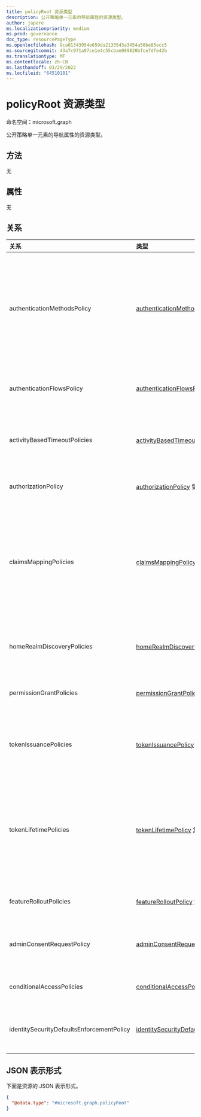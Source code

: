 ```yaml
---
title: policyRoot 资源类型
description: 公开策略单一元素的导航属性的资源类型。
author: japere
ms.localizationpriority: medium
ms.prod: governance
doc_type: resourcePageType
ms.openlocfilehash: 9ca01343954e659da2133543a3454a56be85ecc5
ms.sourcegitcommit: 43a7c971a97ce1e4c55cbae089820bfce7dfe42b
ms.translationtype: MT
ms.contentlocale: zh-CN
ms.lasthandoff: 03/29/2022
ms.locfileid: "64510181"
---
```

# <a name="policyroot-resource-type"></a>policyRoot 资源类型

命名空间：microsoft.graph

公开策略单一元素的导航属性的资源类型。

## <a name="methods"></a>方法
无

## <a name="properties"></a>属性
无


## <a name="relationships"></a>关系
| 关系                              | 类型                                                                                                      | 说明                                                                                                                                                          |
|:------------------------------------------|:----------------------------------------------------------------------------------------------------------|:---------------------------------------------------------------------------------------------------------------------------------------------------------------------|
| authenticationMethodsPolicy               | [authenticationMethodsPolicy](authenticationmethodspolicy.md)                                             | 身份验证方法以及允许使用它们登录并执行 MFA 中 MFA (多重) 用户Azure Active Directory (Azure AD) 。 |
| authenticationFlowsPolicy                 | [authenticationFlowsPolicy](authenticationflowspolicy.md)                                                 | 外部用户的自助注册体验的策略配置。                                                                                   |
| activityBasedTimeoutPolicies              | [activityBasedTimeoutPolicy](activitybasedtimeoutpolicy.md) 集合                                    | 控制应用程序的 Web 会话的空闲时间的策略。                                                                                        |
| authorizationPolicy                       | [authorizationPolicy](authorizationpolicy.md) 集合                                                  | 控制授权Azure AD策略。                                                                                                            |
| claimsMappingPolicies                     | [claimsMappingPolicy](claimsmappingpolicy.md) 集合                                                  | WS-Fed、SAML、OAuth 2.0 和 OpenID 连接协议声明映射策略，用于颁发给特定应用程序的令牌。                                   |
| homeRealmDiscoveryPolicies                | [homeRealmDiscoveryPolicy](homerealmdiscoverypolicy.md) 集合                                        | 用于控制联盟Azure AD身份验证行为的策略。                                                                                          |
| permissionGrantPolicies                   | [permissionGrantPolicy](permissiongrantpolicy.md) 集合                                              | 指定可授予同意的条件的策略。                                                                                         |
| tokenIssuancePolicies                     | [tokenIssuancePolicy](tokenissuancepolicy.md) 集合                                                  | 指定由 SAML 令牌颁发者颁发的 SAML 令牌Azure AD。                                                                                     |
| tokenLifetimePolicies                     | [tokenLifetimePolicy](tokenlifetimepolicy.md) 集合                                                  | 控制 JWT 访问令牌、ID 令牌或由应用程序颁发的 SAML 1.1/2.0 令牌的生命周期Azure AD。                                                |
| featureRolloutPolicies                    | [featureRolloutPolicy](featurerolloutpolicy.md) 集合                                                | 与目录对象关联的功能推出策略。                                                                                                       |
| adminConsentRequestPolicy                 | [adminConsentRequestPolicy](adminconsentrequestpolicy.md)                                                 | 创建和管理整个租户的同意请求的策略。                                                                                  |
| conditionalAccessPolicies                 | [conditionalAccessPolicy](conditionalaccesspolicy.md)                                                     | 定义访问方案的自定义规则。                                                                                                                     |
| identitySecurityDefaultsEnforcementPolicy | [identitySecurityDefaultsEnforcementPolicy](identitysecuritydefaultsenforcementpolicy.md)                 | 表示用于防范常见攻击的安全默认值的策略。                                                                                |


## <a name="json-representation"></a>JSON 表示形式
下面是资源的 JSON 表示形式。
<!-- {
  "blockType": "resource",
  "keyProperty": "id",
  "@odata.type": "microsoft.graph.policyRoot",
  "openType": false
}
-->
``` json
{
  "@odata.type": "#microsoft.graph.policyRoot"
}
```

